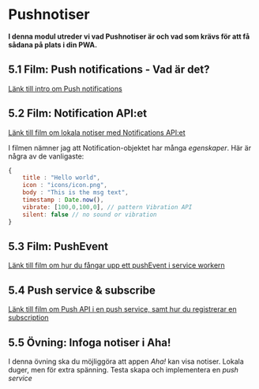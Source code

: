 # Pushnotiser
**I denna modul utreder vi vad Pushnotiser är och vad som krävs för att få sådana på plats i din PWA.**

## 5.1 Film: Push notifications - Vad är det?
[Länk till intro om Push notifications](https://vimeo.com/654949483/9ad9aa76cf)

## 5.2 Film: Notification API:et
[Länk till film om lokala notiser med Notifications API:et](https://vimeo.com/654949526/562b804fb9)

I filmen nämner jag att Notification-objektet har många *egenskaper*. Här är några av de vanligaste:

```js 
{
    title : "Hello world",
    icon : "icons/icon.png",
    body : "This is the msg text",
    timestamp : Date.now(),
    vibrate: [100,0,100,0], // pattern Vibration API
    silent: false // no sound or vibration 
}
```

## 5.3 Film: PushEvent
[Länk till film om hur du fångar upp ett pushEvent i service workern](https://vimeo.com/654949584/85b1697124)

## 5.4 Push service & subscribe 
[Länk till film om Push API i en push service, samt hur du registrerar en subscription](https://vimeo.com/654949632/3b07fb6b5c)

## 5.5 Övning: Infoga notiser i Aha!
I denna övning ska du möjliggöra att appen *Aha!* kan visa notiser. Lokala duger, men för extra spänning. Testa skapa och implementera en *push service*